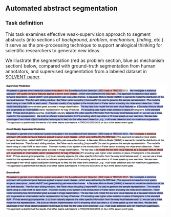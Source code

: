 ## Automated abstract segmentation

### Task definition 

This task examines effective weak-supervision approach to segment abstracts (into sections of *background*, *problem*, *mechanism*, *finding*, etc.). It serve as the pre-processing technique to support analogical thinking for scientific researchers to generate new ideas.

We illustrate the segmentation (red as problem section, blue as mechanism section) below, compared with ground-truth segmentation from human annotators, and supervised segmentation from a labeled dataset in [SOLVENT paper](http://joelchan.me/assets/pdf/2018-cscw-schema-highlighter.pdf).

![Segmentation by weakly-supervised, supervised models and groud-truth](visualization.png)
